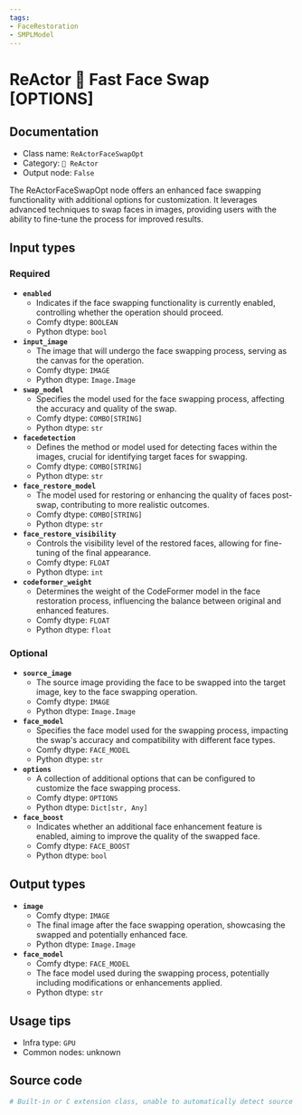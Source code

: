 ```yaml
---
tags:
- FaceRestoration
- SMPLModel
---
```


# ReActor 🌌 Fast Face Swap [OPTIONS]
## Documentation
- Class name: `ReActorFaceSwapOpt`
- Category: `🌌 ReActor`
- Output node: `False`

The ReActorFaceSwapOpt node offers an enhanced face swapping functionality with additional options for customization. It leverages advanced techniques to swap faces in images, providing users with the ability to fine-tune the process for improved results.
## Input types
### Required
- **`enabled`**
    - Indicates if the face swapping functionality is currently enabled, controlling whether the operation should proceed.
    - Comfy dtype: `BOOLEAN`
    - Python dtype: `bool`
- **`input_image`**
    - The image that will undergo the face swapping process, serving as the canvas for the operation.
    - Comfy dtype: `IMAGE`
    - Python dtype: `Image.Image`
- **`swap_model`**
    - Specifies the model used for the face swapping process, affecting the accuracy and quality of the swap.
    - Comfy dtype: `COMBO[STRING]`
    - Python dtype: `str`
- **`facedetection`**
    - Defines the method or model used for detecting faces within the images, crucial for identifying target faces for swapping.
    - Comfy dtype: `COMBO[STRING]`
    - Python dtype: `str`
- **`face_restore_model`**
    - The model used for restoring or enhancing the quality of faces post-swap, contributing to more realistic outcomes.
    - Comfy dtype: `COMBO[STRING]`
    - Python dtype: `str`
- **`face_restore_visibility`**
    - Controls the visibility level of the restored faces, allowing for fine-tuning of the final appearance.
    - Comfy dtype: `FLOAT`
    - Python dtype: `int`
- **`codeformer_weight`**
    - Determines the weight of the CodeFormer model in the face restoration process, influencing the balance between original and enhanced features.
    - Comfy dtype: `FLOAT`
    - Python dtype: `float`
### Optional
- **`source_image`**
    - The source image providing the face to be swapped into the target image, key to the face swapping operation.
    - Comfy dtype: `IMAGE`
    - Python dtype: `Image.Image`
- **`face_model`**
    - Specifies the face model used for the swapping process, impacting the swap's accuracy and compatibility with different face types.
    - Comfy dtype: `FACE_MODEL`
    - Python dtype: `str`
- **`options`**
    - A collection of additional options that can be configured to customize the face swapping process.
    - Comfy dtype: `OPTIONS`
    - Python dtype: `Dict[str, Any]`
- **`face_boost`**
    - Indicates whether an additional face enhancement feature is enabled, aiming to improve the quality of the swapped face.
    - Comfy dtype: `FACE_BOOST`
    - Python dtype: `bool`
## Output types
- **`image`**
    - Comfy dtype: `IMAGE`
    - The final image after the face swapping operation, showcasing the swapped and potentially enhanced face.
    - Python dtype: `Image.Image`
- **`face_model`**
    - Comfy dtype: `FACE_MODEL`
    - The face model used during the swapping process, potentially including modifications or enhancements applied.
    - Python dtype: `str`
## Usage tips
- Infra type: `GPU`
- Common nodes: unknown


## Source code
```python
# Built-in or C extension class, unable to automatically detect source code
```
